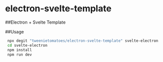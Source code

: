 # electron-svelte-template

##Electron + Svelte Template

##Usage

```bash
 npx degit "tweenietomatoes/electron-svelte-template" svelte-electron
 cd svelte-electron
 npm install
 npm run dev
```
